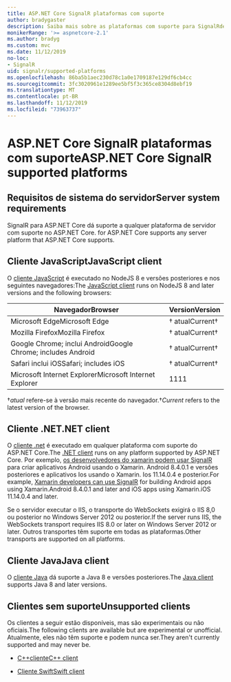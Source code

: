```yaml
---
title: ASP.NET Core SignalR plataformas com suporte
author: bradygaster
description: Saiba mais sobre as plataformas com suporte para SignalRde ASP.NET Core.
monikerRange: '>= aspnetcore-2.1'
ms.author: bradyg
ms.custom: mvc
ms.date: 11/12/2019
no-loc:
- SignalR
uid: signalr/supported-platforms
ms.openlocfilehash: 86ba5b1aec230d78c1a0e1709187e129df6cb4cc
ms.sourcegitcommit: 3fc3020961e1289ee5bf5f3c365ce8304d8ebf19
ms.translationtype: MT
ms.contentlocale: pt-BR
ms.lasthandoff: 11/12/2019
ms.locfileid: "73963737"
---
```

# <a name="aspnet-core-opno-locsignalr-supported-platforms"></a><span data-ttu-id="0f901-103">ASP.NET Core SignalR plataformas com suporte</span><span class="sxs-lookup"><span data-stu-id="0f901-103">ASP.NET Core SignalR supported platforms</span></span>

## <a name="server-system-requirements"></a><span data-ttu-id="0f901-104">Requisitos de sistema do servidor</span><span class="sxs-lookup"><span data-stu-id="0f901-104">Server system requirements</span></span>

SignalR<span data-ttu-id="0f901-105"> para ASP.NET Core dá suporte a qualquer plataforma de servidor com suporte no ASP.NET Core.</span><span class="sxs-lookup"><span data-stu-id="0f901-105"> for ASP.NET Core supports any server platform that ASP.NET Core supports.</span></span>

## <a name="javascript-client"></a><span data-ttu-id="0f901-106">Cliente JavaScript</span><span class="sxs-lookup"><span data-stu-id="0f901-106">JavaScript client</span></span>

<span data-ttu-id="0f901-107">O [cliente JavaScript](https://www.npmjs.com/package/@aspnet/signalr) é executado no NodeJS 8 e versões posteriores e nos seguintes navegadores:</span><span class="sxs-lookup"><span data-stu-id="0f901-107">The [JavaScript client](https://www.npmjs.com/package/@aspnet/signalr) runs on NodeJS 8 and later versions and the following browsers:</span></span>

| <span data-ttu-id="0f901-108">Navegador</span><span class="sxs-lookup"><span data-stu-id="0f901-108">Browser</span></span>                         | <span data-ttu-id="0f901-109">Version</span><span class="sxs-lookup"><span data-stu-id="0f901-109">Version</span></span>         |
| ------------------------------- | --------------- |
| <span data-ttu-id="0f901-110">Microsoft Edge</span><span class="sxs-lookup"><span data-stu-id="0f901-110">Microsoft Edge</span></span>                  | <span data-ttu-id="0f901-111">&dagger; atual</span><span class="sxs-lookup"><span data-stu-id="0f901-111">Current&dagger;</span></span> |
| <span data-ttu-id="0f901-112">Mozilla Firefox</span><span class="sxs-lookup"><span data-stu-id="0f901-112">Mozilla Firefox</span></span>                 | <span data-ttu-id="0f901-113">&dagger; atual</span><span class="sxs-lookup"><span data-stu-id="0f901-113">Current&dagger;</span></span> |
| <span data-ttu-id="0f901-114">Google Chrome; inclui Android</span><span class="sxs-lookup"><span data-stu-id="0f901-114">Google Chrome; includes Android</span></span> | <span data-ttu-id="0f901-115">&dagger; atual</span><span class="sxs-lookup"><span data-stu-id="0f901-115">Current&dagger;</span></span> |
| <span data-ttu-id="0f901-116">Safari inclui iOS</span><span class="sxs-lookup"><span data-stu-id="0f901-116">Safari; includes iOS</span></span>            | <span data-ttu-id="0f901-117">&dagger; atual</span><span class="sxs-lookup"><span data-stu-id="0f901-117">Current&dagger;</span></span> |
| <span data-ttu-id="0f901-118">Microsoft Internet Explorer</span><span class="sxs-lookup"><span data-stu-id="0f901-118">Microsoft Internet Explorer</span></span>     | <span data-ttu-id="0f901-119">11</span><span class="sxs-lookup"><span data-stu-id="0f901-119">11</span></span>              |

<span data-ttu-id="0f901-120">&dagger;*atual* refere-se à versão mais recente do navegador.</span><span class="sxs-lookup"><span data-stu-id="0f901-120">&dagger;*Current* refers to the latest version of the browser.</span></span>

## <a name="net-client"></a><span data-ttu-id="0f901-121">Cliente .NET</span><span class="sxs-lookup"><span data-stu-id="0f901-121">.NET client</span></span>

<span data-ttu-id="0f901-122">O [cliente .net](https://www.nuget.org/packages/Microsoft.AspNetCore.SignalR/) é executado em qualquer plataforma com suporte do ASP.NET Core.</span><span class="sxs-lookup"><span data-stu-id="0f901-122">The [.NET client](https://www.nuget.org/packages/Microsoft.AspNetCore.SignalR/) runs on any platform supported by ASP.NET Core.</span></span> <span data-ttu-id="0f901-123">Por exemplo, [os desenvolvedores do xamarin podem usar SignalR](https://github.com/aspnet/Announcements/issues/305) para criar aplicativos Android usando o Xamarin. Android 8.4.0.1 e versões posteriores e aplicativos Ios usando o Xamarin. Ios 11.14.0.4 e posterior.</span><span class="sxs-lookup"><span data-stu-id="0f901-123">For example, [Xamarin developers can use SignalR](https://github.com/aspnet/Announcements/issues/305) for building Android apps using Xamarin.Android 8.4.0.1 and later and iOS apps using Xamarin.iOS 11.14.0.4 and later.</span></span>

<span data-ttu-id="0f901-124">Se o servidor executar o IIS, o transporte do WebSockets exigirá o IIS 8,0 ou posterior no Windows Server 2012 ou posterior.</span><span class="sxs-lookup"><span data-stu-id="0f901-124">If the server runs IIS, the WebSockets transport requires IIS 8.0 or later on Windows Server 2012 or later.</span></span> <span data-ttu-id="0f901-125">Outros transportes têm suporte em todas as plataformas.</span><span class="sxs-lookup"><span data-stu-id="0f901-125">Other transports are supported on all platforms.</span></span>

## <a name="java-client"></a><span data-ttu-id="0f901-126">Cliente Java</span><span class="sxs-lookup"><span data-stu-id="0f901-126">Java client</span></span>

<span data-ttu-id="0f901-127">O [cliente Java](https://search.maven.org/artifact/com.microsoft.aspnet/signalr) dá suporte a Java 8 e versões posteriores.</span><span class="sxs-lookup"><span data-stu-id="0f901-127">The [Java client](https://search.maven.org/artifact/com.microsoft.aspnet/signalr) supports Java 8 and later versions.</span></span>

## <a name="unsupported-clients"></a><span data-ttu-id="0f901-128">Clientes sem suporte</span><span class="sxs-lookup"><span data-stu-id="0f901-128">Unsupported clients</span></span>

<span data-ttu-id="0f901-129">Os clientes a seguir estão disponíveis, mas são experimentais ou não oficiais.</span><span class="sxs-lookup"><span data-stu-id="0f901-129">The following clients are available but are experimental or unofficial.</span></span> <span data-ttu-id="0f901-130">Atualmente, eles não têm suporte e podem nunca ser.</span><span class="sxs-lookup"><span data-stu-id="0f901-130">They aren't currently supported and may never be.</span></span>

* <span data-ttu-id="0f901-131">[C++cliente](https://github.com/aspnet/SignalR/tree/master/clients/cpp)</span><span class="sxs-lookup"><span data-stu-id="0f901-131">[C++ client](https://github.com/aspnet/SignalR/tree/master/clients/cpp)</span></span>

* <span data-ttu-id="0f901-132">[Cliente Swift](https://github.com/moozzyk/SignalR-Client-Swift)</span><span class="sxs-lookup"><span data-stu-id="0f901-132">[Swift client](https://github.com/moozzyk/SignalR-Client-Swift)</span></span>
